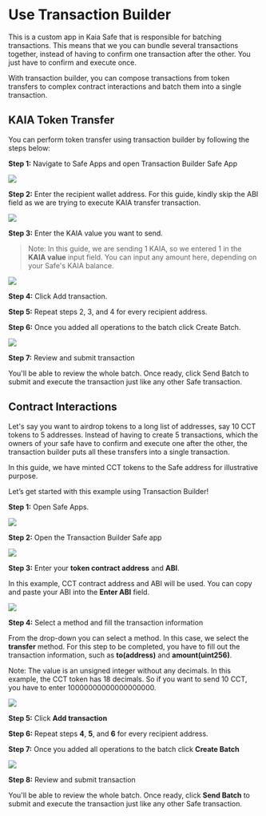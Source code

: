 # Use Transaction Builder

This is a custom app in Kaia Safe that is responsible for batching transactions. This means that we you can bundle several transactions together, instead of having to confirm one transaction after the other. You just have to confirm and execute once.

With transaction builder, you can compose transactions from token transfers to complex contract interactions and batch them into a single transaction.

## KAIA Token Transfer <a id="token-transfer"></a>

You can perform token transfer using transaction builder by following the steps below:

**Step 1:** Navigate to Safe Apps and open Transaction Builder Safe App

![](/img/build/tools/kaia-safe/ks-tx-builder.png)

**Step 2:** Enter the recipient wallet address. For this guide, kindly skip the ABI field as we are trying to execute KAIA transfer transaction.

![](/img/build/tools/kaia-safe/tx-builder-token-recipient-addr.png)

**Step 3:** Enter the KAIA value you want to send.

> Note: In this guide, we are sending 1 KAIA, so we entered 1 in the **KAIA value** input field. You can input any amount here, depending on your Safe's KAIA balance.

![](/img/build/tools/kaia-safe/tx-builder-token-trf-value.png)

**Step 4:** Click Add transaction.

**Step 5:** Repeat steps 2, 3, and 4 for every recipient address.

**Step 6:** Once you added all operations to the batch click Create Batch.

![](/img/build/tools/kaia-safe/token-trf-tx-builder.gif)

**Step 7:** Review and submit transaction

You'll be able to review the whole batch. Once ready, click Send Batch to submit and execute the transaction just like any other Safe transaction.

## Contract Interactions <a id="contract-interactions"></a>

Let's say you want to airdrop tokens to a long list of addresses, say 10 CCT tokens to 5 addresses. Instead of having to create 5 transactions, which the owners of your safe have to confirm and execute one after the other, the transaction builder puts all these transfers into a single transaction.

In this guide, we have minted CCT tokens to the Safe address for illustrative purpose.

Let’s get started with this example using Transaction Builder!

**Step 1:** Open Safe Apps.

![](/img/build/tools/kaia-safe/ks-tx-builder.png)

**Step 2:** Open the Transaction Builder Safe app

![](/img/build/tools/kaia-safe/ks-use-tx-builder.png)

**Step 3:** Enter your **token contract address** and **ABI**.

In this example, CCT contract address and ABI will be used. You can copy and paste your ABI into the **Enter ABI** field.

![](/img/build/tools/kaia-safe/kaia-safe-tx-builder-init.gif)

**Step 4:** Select a method and fill the transaction information

From the drop-down you can select a method. In this case, we select the **transfer** method. For this step to be completed, you have to fill out the transaction information, such as **to(address)** and **amount(uint256)**.

Note: The value is an unsigned integer without any decimals. In this example, the CCT token has 18 decimals. So if you want to send 10 CCT, you have to enter 10000000000000000000.

![](/img/build/tools/kaia-safe/kaia-safe-tx-builder-details.gif)

**Step 5:** Click **Add transaction**

**Step 6:** Repeat steps **4**, **5**, and **6** for every recipient address.

**Step 7:** Once you added all operations to the batch click **Create Batch**

![](/img/build/tools/kaia-safe/kaia-safe-tx-builder-batch.gif)

**Step 8:** Review and submit transaction

You'll be able to review the whole batch. Once ready, click **Send Batch** to submit and execute the transaction just like any other Safe transaction.
